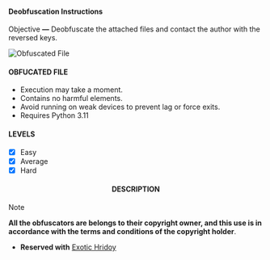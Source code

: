 <h4><b>Deobfuscation Instructions</b></h4>

Objective **—** Deobfuscate the attached files and contact the author with the reversed keys.

![Obfuscated File](https://github.com/exotic-inx/REVERSE/assets/92029487/977a586c-0640-4ad2-ba24-6488c6c25e65)

<h4><b>OBFUCATED FILE</b></h4>

- Execution may take a moment.
- Contains no harmful elements.
- Avoid running on weak devices to prevent lag or force exits.
- Requires Python 3.11

<h4><b>LEVELS</b></h4>

- [x] Easy
- [x] Average
- [x] Hard

<h4 align="center"><b>DESCRIPTION</b></h4>

> [!NOTE]  
> ****All the obfuscators are belongs to their copyright owner, and this use is in accordance with the terms and conditions of the copyright holder****.

* **Reserved with** [Exotic Hridoy](https://discord.gg/cryptonite_klein/)
